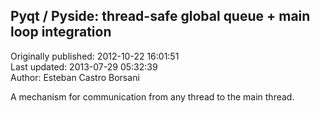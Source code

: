 ## Pyqt / Pyside: thread-safe global queue + main loop integration  
Originally published: 2012-10-22 16:01:51  
Last updated: 2013-07-29 05:32:39  
Author: Esteban Castro Borsani  
  
A mechanism for communication from any thread to the main thread.